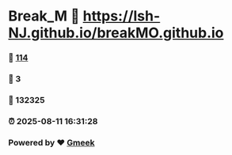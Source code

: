 # Break_M :link: https://lsh-NJ.github.io/breakMO.github.io 
### :page_facing_up: [114](https://lsh-NJ.github.io/breakMO.github.io/tag.html) 
### :speech_balloon: 3 
### :hibiscus: 132325 
### :alarm_clock: 2025-08-11 16:31:28 
### Powered by :heart: [Gmeek](https://github.com/Meekdai/Gmeek)
